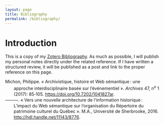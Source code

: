 ```yaml
---
layout: page
title: Bibliography
permalink: /bibliography/
---
```

# Introduction

This is a copy of my [Zotero Bibliography](https://www.zotero.org/illip/library). As much as possible, I will publish my personal notes directly under the related reference. If I have written a structured review, it will be published as a post and link to the proper reference on this page.

<div class="csl-bib-body" style="line-height: 1.35; margin-left: 2em; text-indent:-2em;">
  <div class="csl-entry">Michon, Philippe. «&nbsp;Archivistique, histoire et Web sémantique : une approche interdisciplinaire basée sur l’événementiel&nbsp;». <i>Archives</i> 47, n<sup>o</sup> 1 (2017): 85‑105. <a href="https://doi.org/10.7202/1041827ar">https://doi.org/10.7202/1041827ar</a>.</div>
  <span class="Z3988" title="url_ver=Z39.88-2004&amp;ctx_ver=Z39.88-2004&amp;rfr_id=info%3Asid%2Fzotero.org%3A2&amp;rft_id=info%3Adoi%2Fhttps%3A%2F%2Fdoi.org%2F10.7202%2F1041827ar&amp;rft_val_fmt=info%3Aofi%2Ffmt%3Akev%3Amtx%3Ajournal&amp;rft.genre=article&amp;rft.atitle=Archivistique%2C%20histoire%20et%20Web%20s%C3%A9mantique%20%3A%20une%20approche%20interdisciplinaire%20bas%C3%A9e%20sur%20l%E2%80%99%C3%A9v%C3%A9nementiel&amp;rft.jtitle=Archives&amp;rft.stitle=archives&amp;rft.volume=47&amp;rft.issue=1&amp;rft.aufirst=Philippe&amp;rft.aulast=Michon&amp;rft.au=Philippe%20Michon&amp;rft.date=2017&amp;rft.pages=85-105&amp;rft.spage=85&amp;rft.epage=105&amp;rft.issn=0044-9423%2C%202369-9256&amp;rft.language=fr"></span>
  <div class="csl-entry">———. «&nbsp;Vers une nouvelle architecture de l’information historique : L’impact du Web sémantique sur l’organisation du Répertoire du patrimoine culturel du Québec&nbsp;». M.A., Université de Sherbrooke, 2016. <a href="http://hdl.handle.net/11143/8776">http://hdl.handle.net/11143/8776</a>.</div>
  <span class="Z3988" title="url_ver=Z39.88-2004&amp;ctx_ver=Z39.88-2004&amp;rfr_id=info%3Asid%2Fzotero.org%3A2&amp;rft_val_fmt=info%3Aofi%2Ffmt%3Akev%3Amtx%3Adissertation&amp;rft.title=Vers%20une%20nouvelle%20architecture%20de%20l'information%20historique%20%3A%20L'impact%20du%20Web%20s%C3%A9mantique%20sur%20l'organisation%20du%20R%C3%A9pertoire%20du%20patrimoine%20culturel%20du%20Qu%C3%A9bec&amp;rft.aufirst=Philippe&amp;rft.aulast=Michon&amp;rft.au=Philippe%20Michon&amp;rft.date=2016&amp;rft.language=fr"></span>
</div>